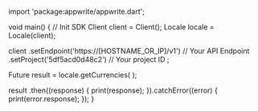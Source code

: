 import 'package:appwrite/appwrite.dart';

void main() { // Init SDK
  Client client = Client();
  Locale locale = Locale(client);

  client
    .setEndpoint('https://[HOSTNAME_OR_IP]/v1') // Your API Endpoint
    .setProject('5df5acd0d48c2') // Your project ID
  ;

  Future result = locale.getCurrencies(  );

  result
    .then((response) {
      print(response);
    }).catchError((error) {
      print(error.response);
  });
}